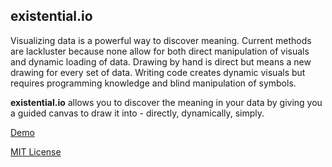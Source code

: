 existential.io
--------------

Visualizing data is a powerful way to discover meaning. Current methods are
lackluster because none allow for both direct manipulation of visuals and dynamic
loading of data. Drawing by hand is direct but means a new drawing for every set
of data. Writing code creates dynamic visuals but requires programming
knowledge and blind manipulation of symbols. 

__existential.io__ allows you to
discover the meaning in your data by giving you a guided canvas to draw it into -
directly, dynamically, simply.

[Demo](http://existential.io.michgarbacz.com)

[MIT License](LICENSE)
